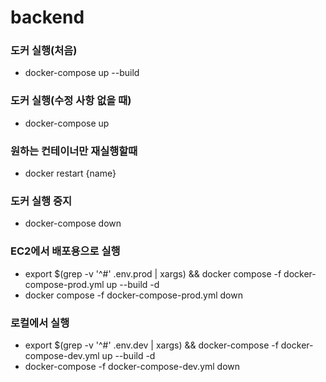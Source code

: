 # backend

### 도커 실행(처음)
- docker-compose up --build

### 도커 실행(수정 사항 없을 때)
- docker-compose up

### 원하는 컨테이너만 재실행할때
- docker restart {name}

### 도커 실행 중지
- docker-compose down

### EC2에서 배포용으로 실행
- export $(grep -v '^#' .env.prod | xargs) && docker compose -f docker-compose-prod.yml up --build -d
- docker compose -f docker-compose-prod.yml down

### 로컬에서 실행
- export $(grep -v '^#' .env.dev | xargs) && docker-compose -f docker-compose-dev.yml up --build -d
- docker-compose -f docker-compose-dev.yml down
